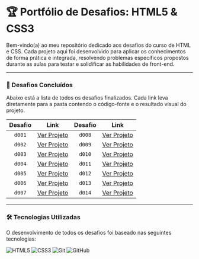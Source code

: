 # 🏆 Portfólio de Desafios: HTML5 & CSS3

Bem-vindo(a) ao meu repositório dedicado aos desafios do curso de HTML e CSS. Cada projeto aqui foi desenvolvido para aplicar os conhecimentos de forma prática e integrada, resolvendo problemas específicos propostos durante as aulas para testar e solidificar as habilidades de front-end.

---

### 🎯 Desafios Concluídos

Abaixo está a lista de todos os desafios finalizados. Cada link leva diretamente para a pasta contendo o código-fonte e o resultado visual do projeto.

| Desafio | Link | Desafio | Link |
| :---: | :---: | :---: | :---: |
| `d001` | [Ver Projeto](./d001/) | `d008` | [Ver Projeto](./d008/) |
| `d002` | [Ver Projeto](./d002/) | `d009` | [Ver Projeto](./d009/) |
| `d003` | [Ver Projeto](./d003/) | `d010` | [Ver Projeto](./d010/) |
| `d004` | [Ver Projeto](./d004/) | `d011` | [Ver Projeto](./d011/) |
| `d005` | [Ver Projeto](./d005/) | `d012` | [Ver Projeto](./d012/) |
| `d006` | [Ver Projeto](./d006/) | `d013` | [Ver Projeto](./d013/) |
| `d007` | [Ver Projeto](./d007/) | `d014` | [Ver Projeto](./d014/) |

---

### 🛠️ Tecnologias Utilizadas

O desenvolvimento de todos os desafios foi baseado nas seguintes tecnologias:

![HTML5](https://img.shields.io/badge/HTML5-E34F26?style=for-the-badge&logo=html5&logoColor=white)
![CSS3](https://img.shields.io/badge/CSS3-1572B6?style=for-the-badge&logo=css3&logoColor=white)
![Git](https://img.shields.io/badge/GIT-E44C30?style=for-the-badge&logo=git&logoColor=white)
![GitHub](https://img.shields.io/badge/GitHub-181717?style=for-the-badge&logo=github&logoColor=white)
